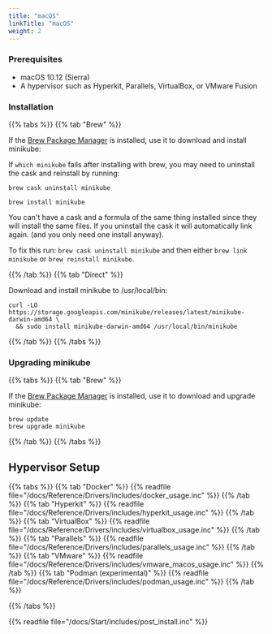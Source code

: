 ```yaml
---
title: "macOS"
linkTitle: "macOS"
weight: 2
---
```


### Prerequisites

* macOS 10.12 (Sierra)
* A hypervisor such as Hyperkit, Parallels, VirtualBox, or VMware Fusion

### Installation

{{% tabs %}}
{{% tab "Brew" %}}

If the [Brew Package Manager](https://brew.sh/) is installed, use it to download and install minikube:

If `which minikube` fails after installing with brew, you may need to uninstall the cask and reinstall by running:

```
brew cask uninstall minikube

brew install minikube
```

You can't have a cask and a formula of the same thing installed since they will install the same files. If you uninstall the cask it will automatically link again. (and you only need one install anyway).

To fix this run:
`brew cask uninstall minikube` and then either `brew link minikube` or `brew reinstall minikube`.


{{% /tab %}}
{{% tab "Direct" %}}

Download and install minikube to /usr/local/bin:

```shell
curl -LO https://storage.googleapis.com/minikube/releases/latest/minikube-darwin-amd64 \
  && sudo install minikube-darwin-amd64 /usr/local/bin/minikube
```
{{% /tab %}}
{{% /tabs %}}

### Upgrading minikube

{{% tabs %}}
{{% tab "Brew" %}}

If the [Brew Package Manager](https://brew.sh/) is installed, use it to download and upgrade minikube:

```shell
brew update
brew upgrade minikube
```

{{% /tab %}}
{{% /tabs %}}

## Hypervisor Setup

{{% tabs %}}
{{% tab "Docker" %}}
{{% readfile file="/docs/Reference/Drivers/includes/docker_usage.inc" %}}
{{% /tab %}}
{{% tab "Hyperkit" %}}
{{% readfile file="/docs/Reference/Drivers/includes/hyperkit_usage.inc" %}}
{{% /tab %}}
{{% tab "VirtualBox" %}}
{{% readfile file="/docs/Reference/Drivers/includes/virtualbox_usage.inc" %}}
{{% /tab %}}
{{% tab "Parallels" %}}
{{% readfile file="/docs/Reference/Drivers/includes/parallels_usage.inc" %}}
{{% /tab %}}
{{% tab "VMware" %}}
{{% readfile file="/docs/Reference/Drivers/includes/vmware_macos_usage.inc" %}}
{{% /tab %}}
{{% tab "Podman (experimental)" %}}
{{% readfile file="/docs/Reference/Drivers/includes/podman_usage.inc" %}}
{{% /tab %}}

{{% /tabs %}}

{{% readfile file="/docs/Start/includes/post_install.inc" %}}
